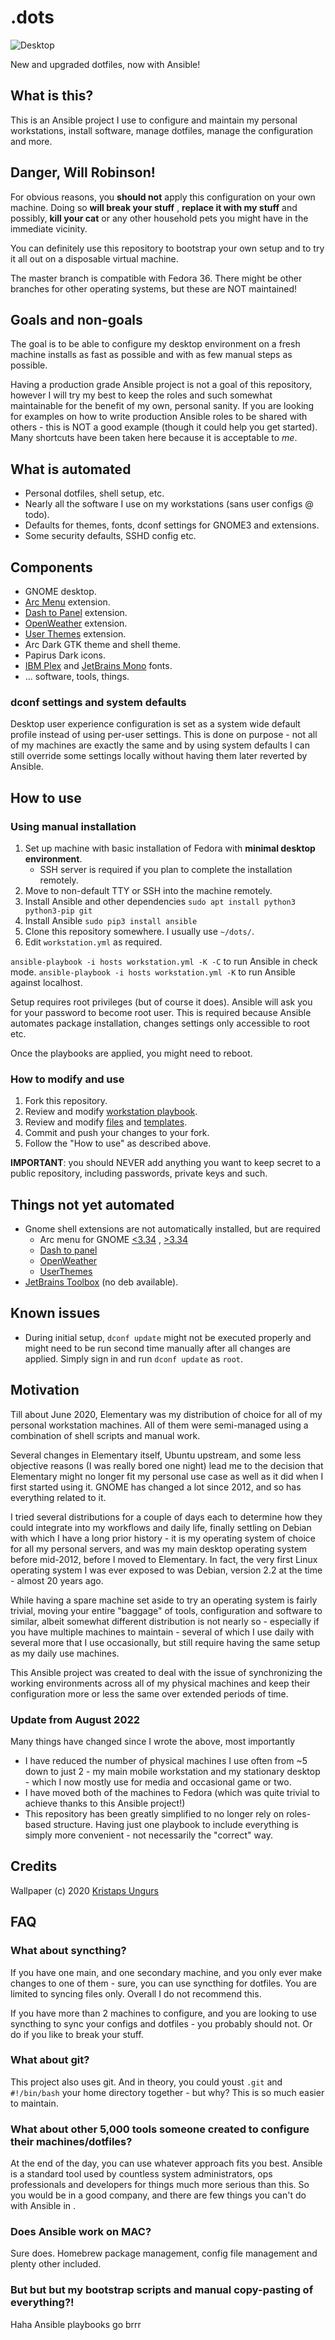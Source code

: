 # .dots

![Desktop](./screen.png)

New and upgraded dotfiles, now with Ansible!

## What is this?

This is an Ansible project I use to configure and maintain my personal workstations, install software, manage
dotfiles, manage the configuration and more.

## Danger, Will Robinson!

For obvious reasons, you **should not** apply this configuration on your own machine. Doing so **will break your stuff**
, **replace it with my stuff** and possibly, **kill your cat** or any other household pets you might have in the
immediate vicinity.

You can definitely use this repository to bootstrap your own setup and to try it all out on a disposable virtual
machine.

The master branch is compatible with Fedora 36. There might be other branches for other operating systems,
but these are NOT maintained!

## Goals and non-goals

The goal is to be able to configure my desktop environment on a fresh machine installs as fast as possible and with
as few manual steps as possible.

Having a production grade Ansible project is not a goal of this repository, however I will try my best to keep the roles
and such somewhat maintainable for the benefit of my own, personal sanity. If you are looking for examples on how to
write production Ansible roles to be shared with others - this is NOT a good example (though it could help you get
started). Many shortcuts have been taken here because it is acceptable to *me*.

## What is automated

- Personal dotfiles, shell setup, etc.
- Nearly all the software I use on my workstations (sans user configs @ todo).
- Defaults for themes, fonts, dconf settings for GNOME3 and extensions.
- Some security defaults, SSHD config etc.

## Components

- GNOME desktop.
- [Arc Menu](https://extensions.gnome.org/extension/1228/arc-menu/) extension.
- [Dash to Panel](https://extensions.gnome.org/extension/1160/dash-to-panel/) extension.
- [OpenWeather](https://extensions.gnome.org/extension/750/openweather/) extension.
- [User Themes](https://extensions.gnome.org/extension/19/user-themes/) extension.
- Arc Dark GTK theme and shell theme.
- Papirus Dark icons.
- [IBM Plex](https://www.ibm.com/plex/) and [JetBrains Mono](https://www.jetbrains.com/lp/mono/) fonts.
- ... software, tools, things.

### dconf settings and system defaults

Desktop user experience configuration is set as a system wide default profile instead of using per-user settings.
This is done on purpose - not all of my machines are exactly the same and by using system defaults I can still override
some settings locally without having them later reverted by Ansible.

## How to use

### Using manual installation

1. Set up machine with basic installation of Fedora with **minimal desktop environment**.
    - SSH server is required if you plan to complete the installation remotely.
2. Move to non-default TTY or SSH into the machine remotely.
3. Install Ansible and other dependencies `sudo apt install python3 python3-pip git`
4. Install Ansible `sudo pip3 install ansible`
5. Clone this repository somewhere. I usually use `~/dots/`.
6. Edit `workstation.yml` as required.

`ansible-playbook -i hosts workstation.yml -K -C` to run Ansible in check mode.
`ansible-playbook -i hosts workstation.yml -K` to run Ansible against localhost.

Setup requires root privileges (but of course it does). Ansible will ask you for your password to become root user.
This is required because Ansible automates package installation, changes settings only accessible to root etc.

Once the playbooks are applied, you might need to reboot.

### How to modify and use

1. Fork this repository.
2. Review and modify [workstation playbook](./workstation.yml).
3. Review and modify [files](./files) and [templates](./templates).
5. Commit and push your changes to your fork.
6. Follow the "How to use" as described above.

**IMPORTANT**: you should NEVER add anything you want to keep secret to a public repository, including passwords,
private keys and such.

## Things not yet automated

- Gnome shell extensions are not automatically installed, but are required
    - Arc menu for GNOME [<3.34](https://extensions.gnome.org/extension/1228/arc-menu/)
      , [>3.34](https://extensions.gnome.org/extension/3628/arcmenu/)
    - [Dash to panel](https://extensions.gnome.org/extension/1160/dash-to-panel/)
    - [OpenWeather](https://extensions.gnome.org/extension/750/openweather/)
    - [UserThemes](https://extensions.gnome.org/extension/19/user-themes/)
- [JetBrains Toolbox](https://www.jetbrains.com/toolbox-app/) (no deb available).

## Known issues

- During initial setup, `dconf update` might not be executed properly and might need to be run second time manually
  after all changes are applied. Simply sign in and run `dconf update` as `root`.

## Motivation

Till about June 2020, Elementary was my distribution of choice for all of my personal workstation machines. All of them
were semi-managed using a combination of shell scripts and manual work.

Several changes in Elementary itself, Ubuntu upstream, and some less objective reasons (I was really bored one night)
lead me to the decision that Elementary might no longer fit my personal use case as well as it did when I first
started using it. GNOME has changed a lot since 2012, and so has everything related to it.

I tried several distributions for a couple of days each to determine how they could integrate into my workflows and
daily life, finally settling on Debian with which I have a long prior history - it is my operating system of choice for
all my personal servers, and was my main desktop operating system before mid-2012, before I moved to Elementary. In
fact, the very first Linux operating system I was ever exposed to was Debian, version 2.2 at the time - almost 20 years
ago.

While having a spare machine set aside to try an operating system is fairly trivial, moving your entire "baggage" of
tools, configuration and software to similar, albeit somewhat different distribution is not nearly so - especially if
you have multiple machines to maintain - several of which I use daily with several more that I use occasionally, but
still require having the same setup as my daily use machines.

This Ansible project was created to deal with the issue of synchronizing the working environments across all of my
physical machines and keep their configuration more or less the same over extended periods of time.

### Update from August 2022

Many things have changed since I wrote the above, most importantly

- I have reduced the number of physical machines I use often from ~5 down to just 2 - my main mobile workstation and my
  stationary desktop - which I now mostly use for media and occasional game or two.
- I have moved both of the machines to Fedora (which was quite trivial to achieve thanks to this Ansible project!)
- This repository has been greatly simplified to no longer rely on roles-based structure. Having just one playbook to
  include everything is simply more convenient - not necessarily the "correct" way.

## Credits

Wallpaper (c) 2020 [Kristaps Ungurs](https://unsplash.com/@kristapsungurs)

## FAQ 

### What about syncthing?

If you have one main, and one secondary machine, and you only ever make changes to one of them - sure, you
can use syncthing for dotfiles. You are limited to syncing files only. Overall I do not recommend this.

If you have more than 2 machines to configure, and you are looking to use syncthing to sync your configs and 
dotfiles - you probably should not. Or do if you like to break your stuff.

### What about git?

This project also uses git. And in theory, you could youst `.git` and `#!/bin/bash` your home directory
together - but why? This is so much easier to maintain.

### What about other 5,000 tools someone created to configure their machines/dotfiles?

At the end of the day, you can use whatever approach fits you best. Ansible is a standard tool used by
countless system administrators, ops professionals and developers for things much more serious than this.
So you would be in a good company, and there are few things you can't do with Ansible in <insert current year>.

### Does Ansible work on MAC?

Sure does. Homebrew package management, config file management and plenty other included.

### But but but my bootstrap scripts and manual copy-pasting of everything?!

Haha Ansible playbooks go brrr

    
